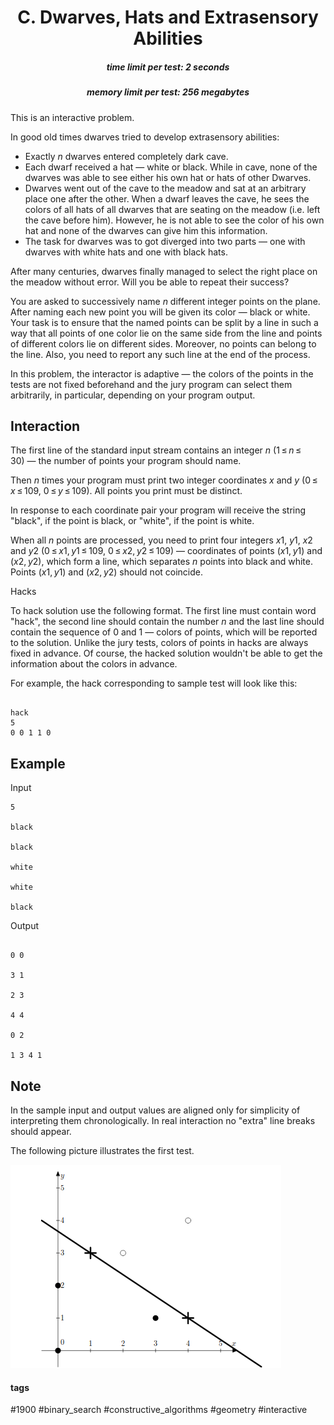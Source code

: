 <h1 style='text-align: center;'> C. Dwarves, Hats and Extrasensory Abilities</h1>

<h5 style='text-align: center;'>time limit per test: 2 seconds</h5>
<h5 style='text-align: center;'>memory limit per test: 256 megabytes</h5>

This is an interactive problem.

In good old times dwarves tried to develop extrasensory abilities:

* Exactly *n* dwarves entered completely dark cave.
* Each dwarf received a hat — white or black. While in cave, none of the dwarves was able to see either his own hat or hats of other Dwarves.
* Dwarves went out of the cave to the meadow and sat at an arbitrary place one after the other. When a dwarf leaves the cave, he sees the colors of all hats of all dwarves that are seating on the meadow (i.e. left the cave before him). However, he is not able to see the color of his own hat and none of the dwarves can give him this information.
* The task for dwarves was to got diverged into two parts — one with dwarves with white hats and one with black hats.

After many centuries, dwarves finally managed to select the right place on the meadow without error. Will you be able to repeat their success?

You are asked to successively name *n* different integer points on the plane. After naming each new point you will be given its color — black or white. Your task is to ensure that the named points can be split by a line in such a way that all points of one color lie on the same side from the line and points of different colors lie on different sides. Moreover, no points can belong to the line. Also, you need to report any such line at the end of the process.

In this problem, the interactor is adaptive — the colors of the points in the tests are not fixed beforehand and the jury program can select them arbitrarily, in particular, depending on your program output.

## Interaction

The first line of the standard input stream contains an integer *n* (1 ≤ *n* ≤ 30) — the number of points your program should name.

Then *n* times your program must print two integer coordinates *x* and *y* (0 ≤ *x* ≤ 109, 0 ≤ *y* ≤ 109). All points you print must be distinct.

In response to each coordinate pair your program will receive the string "black", if the point is black, or "white", if the point is white.

When all *n* points are processed, you need to print four integers *x*1, *y*1, *x*2 and *y*2 (0 ≤ *x*1, *y*1 ≤ 109, 0 ≤ *x*2, *y*2 ≤ 109) — coordinates of points (*x*1, *y*1) and (*x*2, *y*2), which form a line, which separates *n* points into black and white. Points (*x*1, *y*1) and (*x*2, *y*2) should not coincide.

Hacks

To hack solution use the following format. The first line must contain word "hack", the second line should contain the number *n* and the last line should contain the sequence of 0 and 1 — colors of points, which will be reported to the solution. Unlike the jury tests, colors of points in hacks are always fixed in advance. Of course, the hacked solution wouldn't be able to get the information about the colors in advance.

For example, the hack corresponding to sample test will look like this: 


```
  
hack  
5  
0 0 1 1 0  

```
## Example

Input
```
5  
  
black  
  
black  
  
white  
  
white  
  
black  

```
Output
```
  
0 0  
  
3 1  
  
2 3  
  
4 4  
  
0 2  
  
1 3 4 1  

```
## Note

In the sample input and output values are aligned only for simplicity of interpreting them chronologically. In real interaction no "extra" line breaks should appear.

The following picture illustrates the first test.

 ![](images/55e4d7ff39c1f2255d32b40fa83c81a80f98d7bf.png) 

#### tags 

#1900 #binary_search #constructive_algorithms #geometry #interactive 